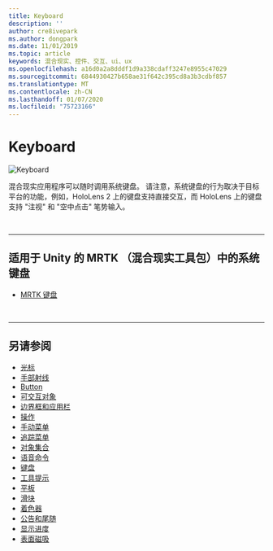 ```yaml
---
title: Keyboard
description: ''
author: cre8ivepark
ms.author: dongpark
ms.date: 11/01/2019
ms.topic: article
keywords: 混合现实、控件、交互、ui、ux
ms.openlocfilehash: a16d0a2a8dddf1d9a338cdaff3247e8955c47029
ms.sourcegitcommit: 6844930427b658ae31f642c395cd8a3b3cdbf857
ms.translationtype: MT
ms.contentlocale: zh-CN
ms.lasthandoff: 01/07/2020
ms.locfileid: "75723166"
---
```

# <a name="keyboard"></a>Keyboard

![Keyboard](images/UX/UX_Hero_Keyboard.jpg)

混合现实应用程序可以随时调用系统键盘。 请注意，系统键盘的行为取决于目标平台的功能，例如，HoloLens 2 上的键盘支持直接交互，而 HoloLens 上的键盘支持 "注视" 和 "空中点击" 笔势输入。


<br>

---

## <a name="system-keyboard-in-mrtk-mixed-reality-toolkit-for-unity"></a>适用于 Unity 的 MRTK （混合现实工具包）中的系统键盘

* [MRTK 键盘](https://microsoft.github.io/MixedRealityToolkit-Unity/Documentation/README_SystemKeyboard.html)

<br>

---

## <a name="see-also"></a>另请参阅

* [光标](cursors.md)
* [手部射线](point-and-commit.md)
* [Button](button.md)
* [可交互对象](interactable-object.md)
* [边界框和应用栏](app-bar-and-bounding-box.md)
* [操作](direct-manipulation.md)
* [手动菜单](hand-menu.md)
* [追踪菜单](near-menu.md)
* [对象集合](object-collection.md)
* [语音命令](voice-input.md)
* [键盘](keyboard.md)
* [工具提示](tooltip.md)
* [平板](slate.md)
* [滑块](slider.md)
* [着色器](shader.md)
* [公告和尾随](billboarding-and-tag-along.md)
* [显示进度](progress.md)
* [表面磁吸](surface-magnetism.md)
